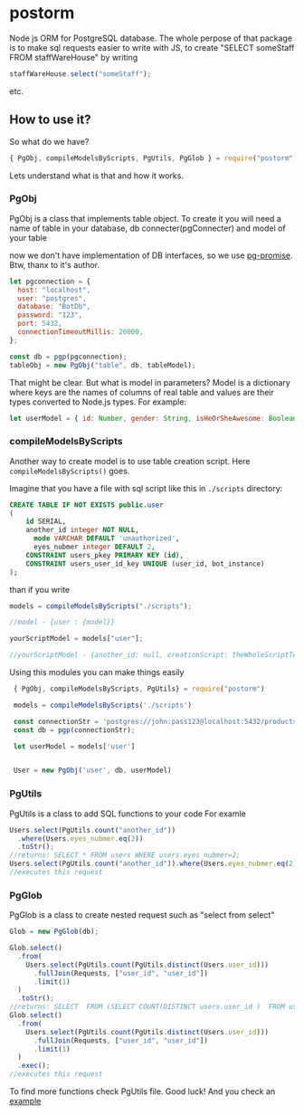 # postorm

Node js ORM for PostgreSQL database. The whole perpose of that package is to make sql requests easier to write with JS,
to create "SELECT someStaff FROM staffWareHouse" by writing

```js
staffWareHouse.select("someStaff");
```

etc.

## How to use it?

So what do we have?

```js
{ PgObj, compileModelsByScripts, PgUtils, PgGlob } = require("postorm")
```

Lets understand what is that and how it works.

### PgObj

PgObj is a class that implements table object. To create it you will need a name of table in your database, db connecter(pgConnecter) and model of your table

now we don't have implementation of DB interfaces, so we use [pg-promise](https://github.com/vitaly-t/pg-promise). Btw, thanx to it's author.

```js
let pgconnection = {
  host: "localhost",
  user: "postgres",
  database: "BotDb",
  password: "123",
  port: 5432,
  connectionTimeoutMillis: 20000,
};

const db = pgp(pgconnection);
tableObj = new PgObj("table", db, tableModel);
```

That might be clear. But what is model in parameters? Model is a dictionary where keys are the names of columns of real table and values are their types converted to Node.js types.
For example:

```js
let userModel = { id: Number, gender: String, isHeOrSheAwesome: Boolean };
```

### compileModelsByScripts

Another way to create model is to use table creation script.
Here `compileModelsByScripts()` goes.

Imagine that you have a file with sql script like this in `./scripts` directory:

```SQL
CREATE TABLE IF NOT EXISTS public.user
(
  	id SERIAL,
    another_id integer NOT NULL,
	  mode VARCHAR DEFAULT 'unauthorized',
	  eyes_nubmer integer DEFAULT 2,
    CONSTRAINT users_pkey PRIMARY KEY (id),
    CONSTRAINT users_user_id_key UNIQUE (user_id, bot_instance)
);
```

than if you write

```js
models = compileModelsByScripts("./scripts");

//model - {user : {model}}

yourScriptModel = models["user"];

//yourScriptModel - {another_id: null, creationScript: theWholeScriptText, eyes_nubmer:2, mode:'unauthorized'}
```

Using this modules you can make things easily

```js
 { PgObj, compileModelsByScripts, PgUtils} = require("postorm")

 models = compileModelsByScripts('./scripts')

 const connectionStr = 'postgres://john:pass123@localhost:5432/products'
 const db = pgp(connectionStr);

 let userModel = models['user']


 User = new PgObj('user', db, userModel)
```

### PgUtils

PgUtils is a class to add SQL functions to your code
For examle

```js
Users.select(PgUtils.count("another_id"))
  .where(Users.eyes_nubmer.eq(2))
  .toStr();
//returns: SELECT * FROM users WHERE users.eyes_nubmer=2;
Users.select(PgUtils.count("another_id")).where(Users.eyes_nubmer.eq(2)).exec();
//executes this request
```

### PgGlob

PgGlob is a class to create nested request such as "select from select"

```js
Glob = new PgGlob(db);

Glob.select()
  .from(
    Users.select(PgUtils.count(PgUtils.distinct(Users.user_id)))
      .fullJoin(Requests, ["user_id", "user_id"])
      .limit(1)
  )
  .toStr();
//returns: SELECT  FROM (SELECT COUNT(DISTINCT users.user_id )  FROM users  FULL JOIN requests ON users.user_id=requests.user_id  LIMIT 1 ) t1 ;
Glob.select()
  .from(
    Users.select(PgUtils.count(PgUtils.distinct(Users.user_id)))
      .fullJoin(Requests, ["user_id", "user_id"])
      .limit(1)
  )
  .exec();
//executes this request
```

To find more functions check PgUtils file. Good luck!
And you check an [example](https://github.com/SmeshMike/postorm/wiki#here-you-can-check-example-how-to-use-package)
